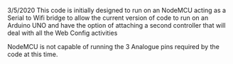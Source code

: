3/5/2020
This code is initially designed to run on an NodeMCU
acting as a Serial to Wifi bridge to allow the current version of code to run on an Arduino UNO
and have the option of attaching a second controller that will deal with all the Web Config activities

NodeMCU is not capable of running the 3 Analogue pins required by the code at this time.
